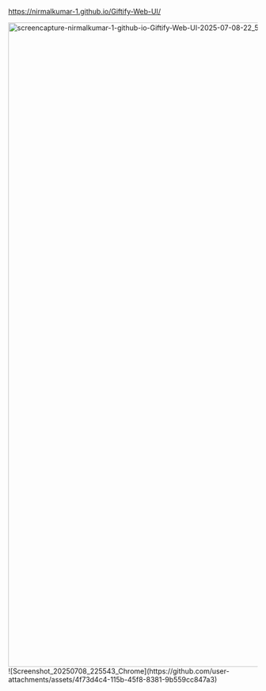 https://nirmalkumar-1.github.io/Giftify-Web-UI/

<img width="1920" height="1301" alt="screencapture-nirmalkumar-1-github-io-Giftify-Web-UI-2025-07-08-22_54_36" src="https://github.com/user-attachments/assets/9f5f88e0-caee-491c-a329-dff87315c4cb" />
![Screenshot_20250708_225543_Chrome](https://github.com/user-attachments/assets/4f73d4c4-115b-45f8-8381-9b559cc847a3)

